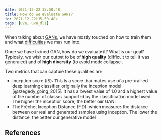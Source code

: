 ```yaml
---
date: 2021-12-22 15:50:48
title: How do we evaluate GANs?
id: 2021-12-22t15-50-48z
tags: [uva, uva_dl1]
---
```


When talking about [GANs](./2021-12-22t11-42-44z.md), we have mostly touched on
how to train them and what [difficulties](./2021-12-22t14-40-12z.md) we may run
into.

Once we have trained GAN, how do we evaluate it? What is our goal? Typically, we
wish our output to be of **high quality** (difficult to tell it was generated)
and of **high diversity** (to avoid mode collapse).

Two metrics that can capture these qualities are

- Inception score (IS): This is a score that makes use of a pre-trained deep
  learning classifier, originally the Inception model
  [@szegedy_going_2015]. It has a lowest value of 1.0 and a
  highest value of the number of classes supported by the classification model
  used. The higher the inception score, the better our GAN.
- The Fréchet Inception Distance (FID): which measures the distance between our
  real and generated samples using inception. The lower the distance, the better
  our generative model

## References
